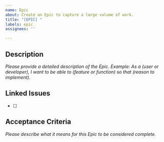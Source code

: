 ```yaml
---
name: Epic
about: Create an Epic to capture a large volume of work.
title: "[EPIC] "
labels: epic
assignees: ''

---
```


## Description
_Please provide a detailed description of the Epic._
_Example: As a (user or developer), I want to be able to (feature or function) so that (reason to implement)._

## Linked Issues
- [ ]

## Acceptance Criteria
_Please describe what it means for this Epic to be considered complete._
